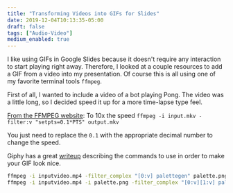 ```yaml
---
title: "Transforming Videos into GIFs for Slides"
date: 2019-12-04T10:13:35-05:00
draft: false
tags: ["Audio-Video"]
medium_enabled: true
---
```


I like using GIFs in Google Slides because it doesn't require any interaction to start playing right away. Therefore, I looked at a couple resources to add a GIF from a video into my presentation. Of course this is all using one of my favorite terminal tools `ffmpeg`.

First of all, I wanted to include a video of a bot playing Pong. The video was a little long, so I decided speed it up for a more time-lapse type feel.

[From the FFMPEG website](https://trac.ffmpeg.org/wiki/How%20to%20speed%20up%20/%20slow%20down%20a%20video): To 10x the speed `ffmpeg -i input.mkv -filter:v "setpts=0.1*PTS" output.mkv` 

You just need to replace the `0.1` with the appropriate decimal number to change the speed.

Giphy has a great [writeup](https://engineering.giphy.com/how-to-make-gifs-with-ffmpeg/) describing the commands to use in order to make your GIF look nice.

```bash
ffmpeg -i inputvideo.mp4 -filter_complex "[0:v] palettegen" palette.png
ffmpeg -i inputvideo.mp4 -i palette.png -filter_complex "[0:v][1:v] paletteuse" output.gif
```

